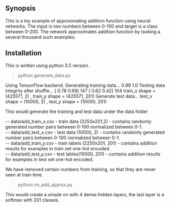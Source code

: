 ## Synopsis

This is a toy example of approximating addition function using neural networks. The input is two numbers between 0-100 and target is a class between 0-200. The network approximates addition function by looking a several thousand such examples.

## Installation

This is written using python 3.5 version. 

> python generate_data.py

Using TensorFlow backend.
Generating training data...
0.99
1.0
Testing data integrity after shuffle...
[ 0.78  0.69] 147
[ 0.62  0.42] 104
train_x shape = (425571, 2) , train_y shape = (425571, 201)
Generate test data...
test_x shape = (10000, 2) , test_y shape = (10000, 201)


This would generate the training and test data under the data folder

-- data/add_train_x.csv  - train data (2250x201,2) - contains randomly generated number pairs between 0-100 normalized between 0-1.  
-- data/add_test_x.csv   - test  data (10000, 2)   - contains randomly generated number pairs between 0-100 normalized between 0-1.  
-- data/add_train_y.csv  - train labels (2250x201, 201) - contains addition results for examples in train set one-hot encoded.  
-- data/add_test_y.csv   - test lables(10000, 201)      - contains addition results for examples in test  set one-hot encoded.  

We have removed certain numbers from training, so that they are never seen at train time.

> python nn_add_approx.py

This would create a simple nn with 4 dense hidden layers, the last layer is a softmax with 201 classes.



